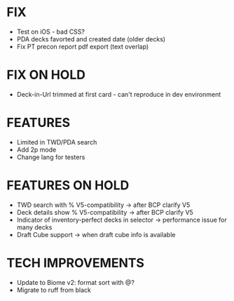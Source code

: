 # FIX
- Test on iOS - bad CSS?
- PDA decks favorted and created date (older decks)
- Fix PT precon report pdf export (text overlap)

# FIX ON HOLD
- Deck-in-Url trimmed at first card - can't reproduce in dev environment

# FEATURES
- Limited in TWD/PDA search
- Add 2p mode
- Change lang for testers

# FEATURES ON HOLD
- TWD search with % V5-compatibility -> after BCP clarify V5
- Deck details show % V5-compatibility -> after BCP clarify V5
- Indicator of inventory-perfect decks in selector -> performance issue for many decks
- Draft Cube support -> when draft cube info is available

# TECH IMPROVEMENTS
- Update to Biome v2: format sort with @?
- Migrate to ruff from black

